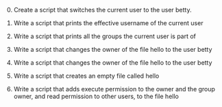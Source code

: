 
 0. Create a script that switches the current user to the user betty.

 1. Write a script that prints the effective username of the current user

 2. Write a script that prints all the groups the current user is part of

 3. Write a script that changes the owner of the file hello to the user betty

 4. Write a script that changes the owner of the file hello to the user betty

 5. Write a script that creates an empty file called hello

 6. Write a script that adds execute permission to the owner and the group owner, and read permission to other users, to the file hello
